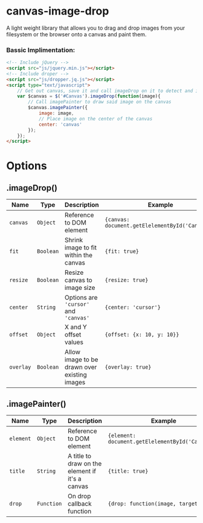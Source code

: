 # canvas-image-drop
A light weight library that allows you to drag and drop images from your filesystem or the browser onto a canvas and paint them.

### Bassic Implimentation:
```html
<!-- Include jQuery -->
<script src="js/jquery.min.js"></script>
<!-- Include droper -->
<script src="js/dropper.jq.js"></script>
<script type="text/javascript">
    // Get out canvas, save it and call imageDrop on it to detect and image being dropped
    var $canvas = $('#Canvas').imageDrop(function(image){
        // Call imagePainter to draw said image on the canvas
        $canvas.imagePainter({
            image: image,
            // Place image on the center of the canvas
            center: 'canvas'
        });
    });
</script>
```

# Options
## .imageDrop()
| Name          | Type          | Description                                   | Example                                             |
|---------------|---------------|-----------------------------------------------|-----------------------------------------------------|
| ```canvas```  | ```Object```  | Reference to DOM element                      | ```{canvas: document.getElelementById('Canvas')}``` |
| ```fit```     | ```Boolean``` | Shrink image to fit within the canvas         | ```{fit: true}```                                   |
| ```resize```  | ```Boolean``` | Resize canvas to image size                   | ```{resize: true}```                                |
| ```center```  | ```String```  | Options are ```'cursor'``` and ```'canvas'``` | ```{center: 'cursor'}```                            |
| ```offset```  | ```Object```  | X and Y offset values                         | ```{offset: {x: 10, y: 10}}```                      |
| ```overlay``` | ```Boolean``` | Allow image to be drawn over existing images  | ```{overlay: true}```                               |

## .imagePainter()
| Name          | Type           | Description                                     | Example                                              |
|---------------|----------------|-------------------------------------------------|------------------------------------------------------|
| ```element``` | ```Object```   | Reference to DOM element                        | ```{element: document.getElelementById('Canvas')}``` |
| ```title```   | ```String```   | A title to draw on the element if it's a canvas | ```{title: true}```                                  |
| ```drop```    | ```Function``` | On drop callback function                       | ```{drop: function(image, target){}}```              |